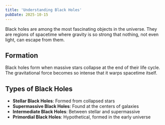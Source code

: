 ```yaml
---
title: 'Understanding Black Holes'
pubDate: 2025-10-15
---
```


Black holes are among the most fascinating objects in the universe. They are regions of spacetime where gravity is so strong that nothing, not even light, can escape from them.

## Formation

Black holes form when massive stars collapse at the end of their life cycle. The gravitational force becomes so intense that it warps spacetime itself.

## Types of Black Holes

- **Stellar Black Holes**: Formed from collapsed stars
- **Supermassive Black Holes**: Found at the centers of galaxies
- **Intermediate Black Holes**: Between stellar and supermassive
- **Primordial Black Holes**: Hypothetical, formed in the early universe
